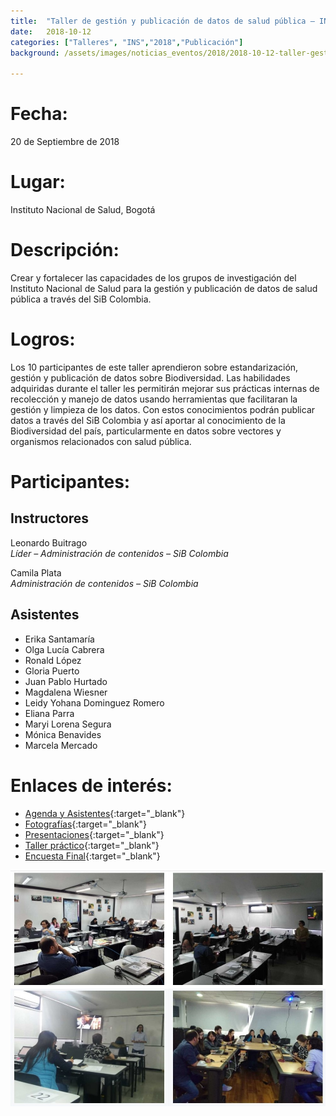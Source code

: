 ```yaml
---
title:  "Taller de gestión y publicación de datos de salud pública – INS"
date:   2018-10-12
categories: ["Talleres", "INS","2018","Publicación"]
background: /assets/images/noticias_eventos/2018/2018-10-12-taller-gestion-publicacion-salud-publica-ins1.jpg

---
```


# Fecha:
20 de Septiembre de 2018

# Lugar:
Instituto Nacional de Salud, Bogotá

# Descripción:
Crear y fortalecer las capacidades de los grupos de investigación del Instituto Nacional de Salud para la gestión y publicación de datos de salud pública a través del SiB Colombia.

# Logros:

Los 10 participantes de este taller aprendieron sobre estandarización, gestión  y publicación de datos sobre Biodiversidad. Las habilidades adquiridas durante el taller les permitirán mejorar sus prácticas internas de  recolección y manejo de datos usando herramientas que facilitaran la gestión y limpieza de los datos. Con estos conocimientos podrán publicar datos a través del SiB Colombia y así aportar al conocimiento de la Biodiversidad del país, particularmente en datos sobre vectores y organismos relacionados con salud pública.

# Participantes:

## Instructores

Leonardo Buitrago  
*Líder – Administración de contenidos – SiB Colombia*  

Camila Plata  
*Administración de contenidos – SiB Colombia*

## Asistentes

+ Erika Santamaría
+ Olga Lucía Cabrera
+ Ronald López
+ Gloria Puerto
+ Juan Pablo Hurtado
+ Magdalena Wiesner
+ Leidy Yohana Dominguez Romero
+ Eliana Parra
+ Maryi Lorena Segura
+ Mónica Benavides
+ Marcela Mercado

# Enlaces de interés:

* [Agenda y Asistentes](https://drive.google.com/open?id=1JygnaiNmyPRzbxsLazAKNkN0V9gexw-Y){:target="_blank"}
* [Fotografías](https://drive.google.com/open?id=1oPrqYhoUCgK2Ay4xuYX_qVhEgRo2lcP-){:target="_blank"}
* [Presentaciones](https://drive.google.com/open?id=19_UEe92k0Xym2qnU13hLOJ_sQSwakmT8){:target="_blank"}
* [Taller práctico](https://drive.google.com/open?id=1Tb-j5DPzITfQMWXArRSt-B13tH2npefY){:target="_blank"}
* [Encuesta Final](https://drive.google.com/open?id=1-ptmSMdXp0j7Rnno9ZdB1kDY27dFFcRs){:target="_blank"}

<img src="/assets/images/noticias_eventos/2018/2018-10-12-taller-gestion-publicacion-salud-publica-ins2.jpg" width=770>
